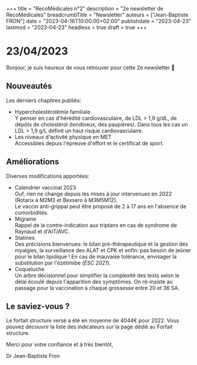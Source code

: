 +++
title = "RecoMédicales n°2"
description = "2e newsletter de RecoMédicales"
breadcrumbTitle = "Newsletter"
auteurs = ["Jean-Baptiste FRON"]
date = "2023-04-16T10:00:00+02:00"
publishdate = "2023-04-23"
lastmod = "2023-04-23"
headless = true
draft = true
+++

# 23/04/2023

Bonjour, je suis heureux de vous retrouver pour cette 2e newsletter 📰

## Nouveautés

Les derniers chapitres publiés:

- Hypercholestérolémie familiale  
  Y penser en cas d'hérédité cardiovasculaire, de LDL > 1,9 g/dL, de dépôts de cholestérol (tendineux, des paupières). Dans tous les cas un LDL > 1,9 g/L définit un haut risque cardiovasculaire.
- Les niveaux d'activité physique en MET  
  Accessibles depuis l'épreuve d'effort et le certificat de sport.

## Améliorations

Diverses modifications apportées:

- Calendrier vaccinal 2023  
  Ouf, rien ne change depuis les mises à jour intervenues en 2022 (Rotarix à M2M3 et Bexsero à M3M5M12).  
  Le vaccin anti-grippal peut être proposé de 2 à 17 ans en l'absence de comorbidités.
- Migraine  
  Rappel de la contre-indication aux triptans en cas de syndrome de Raynaud et d'AIT/AVC.
- Statines  
  Des précisions bienvenues: le bilan pré-thérapeutique et la gestion des myalgies, la surveillance des ALAT et CPK et enfin: pas besoin de jeûner pour le bilan lipidique ! En cas de mauvaise tolérance, envisager la substitution par l'ézétimibe (*ESC 2021*).
- Coqueluche  
  Un arbre décisionnel pour simplifier la complexité des tests selon le délai écoulé depuis l'apparition des symptômes. On ré-insiste au passage pour la vaccination à chaque grossesse entre 20 et 36 SA.

## Le saviez-vous ?

Le forfait structure versé a été en moyenne de 4044€ pour 2022. Vous pouvez découvrir la liste des indicateurs sur la page dédié au Forfait structure.

Merci pour votre confiance et à très bientôt,

Dr Jean-Baptiste Fron
